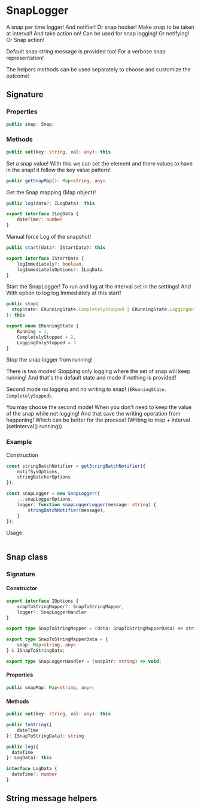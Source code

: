 # SnapLogger

A snap per time logger! And notifier! Or snap hooker! Make snap to be taken at interval! And take action on! Can be used for snap logging! Or notifying! Or Snap action!

Default snap string message is provided too! For a verbose snap representation!

The helpers methods can be used separately to choose and customize the outcome!

## Signature

### Properties

```ts
public snap: Snap;
```

### Methods

```ts
public set(key: string, val: any): this
```

Set a snap value! With this we can set the element and there values to have in the snap! it follow the key value pattern!

```ts
public getSnapMap(): Map<string, any>
```

Get the Snap mapping (Map object)!

```ts
public log(data?: ILogData): this

export interface ILogData {
    dateTime?: number
}
```

Manual force Log of the snapshot!

```ts
public start(data?: IStartData): this

export interface IStartData {
    logImmediately?: boolean,
    logImmediatelyOptions?: ILogData
}
```

Start the SnapLogger! To run and log at the interval set in the settings! And With option to log log Immediately at this start!

```ts
public stop(
  stopState: ERunningState.CompletelyStopped | ERunningState.LoggingOnlyStopped = ERunningState.LoggingOnlyStopped
): this

export enum ERunningState {
    Running = 1,
    CompletelyStopped = 2,
    LoggingOnlyStopped = 3
}
```

Stop the snap logger from running!

There is two modes! Stopping only logging where the set of snap will keep running! And that's the default state and mode if nothing is provided!

Second mode no logging and no writing to snap! (`ERunningState.
CompletelySopped`).

You may choose the second mode! When you don't need to keep the value of the snap while not logging! And that save the writing operation from happening! Which can be better for the process! (Writing to map + interval (setInterval() running))

### Example

Construction

```ts
const stringBatchNotifier = getStringBatchNotifier({
    notifSysOptions,
    stringBatcherOptions
});

const snapLogger = new SnapLogger({
    ...snapLoggerOptions,
    logger: function snapLoggerLogger(message: string) {
        stringBatchNotifier(message);
    }
});
```

Usage:

```ts

```

## Snap class

### Signature

#### Constructor

```ts
export interface IOptions {
    snapToStringMapper?: SnapToStringMapper,
    logger?: SnapLoggerHandler
}

export type SnapToStringMapper = (data: SnapToStringMapperData) => string;

export type SnapToStringMapperData = {
    snap: Map<string, any>
} & ISnapToStringData;

export type SnapLoggerHandler = (snapStr: string) => void;
```

#### Properties

```ts
public snapMap: Map<string, any>;
```

#### Methods

```ts
public set(key: string, val: any): this
```

```ts
public toString({
    dateTime
}: ISnapToStringData): string
```

```ts
public log({
  dateTime
}: LogData): this

interface LogData {
  dateTime?: number
}
```

## String message helpers
